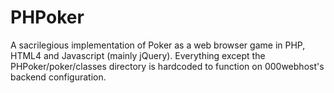 # PHPoker
A sacrilegious implementation of Poker as a web browser game in PHP, HTML4 and Javascript (mainly jQuery).
Everything except the PHPoker/poker/classes directory is hardcoded to function on 000webhost's backend configuration.
